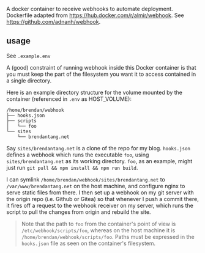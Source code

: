 A docker container to receive webhooks to automate deployment.
Dockerfile adapted from https://hub.docker.com/r/almir/webhook.
See https://github.com/adnanh/webhook.

## usage

See `.example.env`

A (good) constraint of running webhook inside this Docker container is that you must keep the part of the filesystem you want it to access contained in a single directory.

Here is an example directory structure for the volume mounted by the container (referenced in `.env` as HOST_VOLUME):

~~~
/home/brendan/webhook
├── hooks.json
├── scripts
│   └── foo
└── sites
    └── brendantang.net
~~~

Say `sites/brendantang.net` is a clone of the repo for my blog.
`hooks.json` defines a webhook which runs the executable `foo`, using `sites/brendantang.net` as its working directory.
`foo`, as an example, might just run `git pull && npm install && npm run build`.

I can symlink `/home/brendan/webhook/sites/brendantang.net` to `/var/www/brendantang.net` on the host machine, and configure nginx to serve static files from there.
I then set up a webhook on my git server with the origin repo (i.e. Github or Gitea) so that whenever I push a commit there, it fires off a request to the webhook receiver on my server, which runs the script to pull the changes from origin and rebuild the site.

> Note that the path to `foo` from the container's point of view is `/etc/webhook/scripts/foo`, whereas on the host machine it is `/home/brendan/webhook/scripts/foo`.
> Paths must be expressed in the `hooks.json` file as seen on the container's filesystem.
